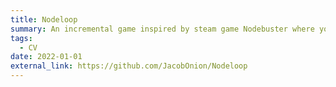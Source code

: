 ```yaml
---
title: Nodeloop
summary: An incremental game inspired by steam game Nodebuster where you get stronger through an expanding skill tree with unique upgrades. Made solo in 7 days for ShovelJam 2025.
tags:
  - CV
date: 2022-01-01
external_link: https://github.com/JacobOnion/Nodeloop
---
```

